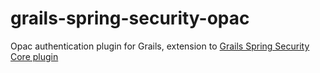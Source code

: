 grails-spring-security-opac
===========================

Opac authentication plugin for Grails, extension to [Grails Spring Security Core plugin](http://www.grails.org/plugin/spring-security-core)
